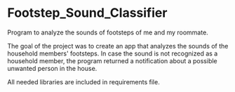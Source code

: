 # Footstep_Sound_Classifier
Program to analyze the sounds of footsteps of me and my roommate. 


The goal of the project was to create an app that analyzes the sounds of the household members' footsteps. In case the sound is not recognized as a household member, the program returned a notification about a possible unwanted person in the house.

All needed libraries are included in requirements file.
